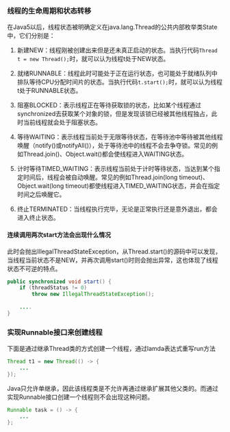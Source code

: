 ### 线程的生命周期和状态转移
在Java5以后，线程状态被明确定义在java.lang.Thread的公共内部枚举类State中，它们分别是：
1. 新建NEW：线程刚被创建出来但是还未真正启动的状态。当执行代码```Thread t = new Thread();```时，就可以认为线程t处于NEW状态。

2. 就绪RUNNABLE：线程此时可能处于正在运行状态，也可能处于就绪队列中排队等待CPU分配时间片的状态。当执行代码```t.start();```时，就可以认为线程t处于RUNNABLE状态。

3. 阻塞BLOCKED：表示线程正在等待获取锁的状态，比如某个线程通过synchronized去获取某个对象的锁，但是发现该锁已经被其他线程独占，此时当前线程就会处于阻塞状态。

4. 等待WAITING：表示线程当前处于无限等待状态，在等待池中等待被其他线程唤醒（notify()或notifyAll()），处于等待池中的线程不会去争夺锁。常见的例如Thread.join()、Object.wait()都会使线程进入WAITING状态。

5. 计时等待TIMED_WAITING：表示线程当前处于计时等待状态，当达到某个指定时间后，线程会被自动唤醒。常见的例如Thread.join(long timeout)、Object.wait(long timeout)都使线程进入TIMED_WAITING状态，并会在指定时间之后唤醒它。

6. 终止TERMINATED：当线程执行完毕，无论是正常执行还是意外退出，都会进入终止状态。

#### 连续调用两次start方法会出现什么情况
此时会抛出IllegalThreadStateException，从Thread.start()的源码中可以发现，当线程当前状态不是NEW，并再次调用start()时则会抛出异常，这也体现了线程状态不可逆的特点。
```java
public synchronized void start() {     
	if (threadStatus != 0)
		throw new IllegalThreadStateException();
	
	....
}
```

### 实现Runnable接口来创建线程
下面是通过继承Thread类的方式创建一个线程，通过lamda表达式重写run方法
```java
Thread t1 = new Thread(() -> {
	...
});
```
Java只允许单继承，因此该线程类是不允许再通过继承扩展其他父类的。而通过实现Runnable接口创建一个线程则不会出现这种问题。
```java 
Runnable task = () -> {
	...
};
```